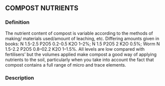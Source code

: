 ## COMPOST NUTRIENTS
### Definition
The nutrient content of compost is variable according to the methods of making/ materials used/amount of leaching, etc.  Differing amounts given in books:
N 1.5-2.5    P2O5 0.2-0.5    K2O 1–2%;
N 1.5    P2O5 2    K2O 0.5%;
Worm N 1.5-2.2    P2O5 0.8–02.2    K2O 1–1.5%.
All levels are low compared with fertilisers’ but the volumes applied make compost a good way of applying nutrients to the soil, particularly when you take into account the fact that compost contains a full range of micro and trace elements.




### Description
